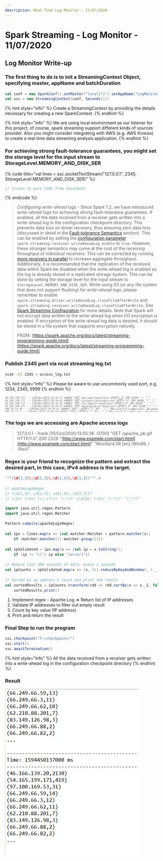 ```yaml
---
description: Real Time Log Monitor - 11/07/2020
---
```


# Spark Streaming - Log Monitor - 11/07/2020

## Log Monitor Write-up

### The first thing to do is to init a StreamingContext Object, specifying master, appName and batchDuration

```scala
val conf = new SparkConf().setMaster("local[*]").setAppName("LogMonitor")
val ssc = new StreamingContext(conf, Seconds(1))
```

{% hint style="info" %}
Create a StreamingContext by providing the details necessary for creating a new SparkContext.
{% endhint %}

{% hint style="info" %}
We are using local environment as our listener for this project, of course, spark streaming support different kinds of sources provider. Also you might consider integrating with AWS \(e.g. AWS Kinesis\) to create a real time data streaming analysis application.
{% endhint %}

### For achieving strong fault-tolerance guarantees, you might set the storage level for the input stream to StorageLevel.MEMORY\_AND\_DISK\_SER

{% code title="val lines = ssc.socketTextStream\(\"127.0.0.1\", 2345, StorageLevel.MEMORY\_AND\_DISK\_SER\)" %}
```scala
// listen to port 2345 from localhost
```
{% endcode %}

> _Configuring write-ahead logs_ - Since Spark 1.2, we have introduced _write-ahead logs_ for achieving strong fault-tolerance guarantees. If enabled, all the data received from a receiver gets written into a write-ahead log in the configuration checkpoint directory. This prevents data loss on driver recovery, thus ensuring zero data loss \(discussed in detail in the [Fault-tolerance Semantics](https://spark.apache.org/docs/latest/streaming-programming-guide.html#fault-tolerance-semantics) section\). This can be enabled by setting the [configuration parameter](https://spark.apache.org/docs/latest/configuration.html#spark-streaming) `spark.streaming.receiver.writeAheadLog.enable` to `true`. However, these stronger semantics may come at the cost of the receiving throughput of individual receivers. This can be corrected by running [more receivers in parallel](https://spark.apache.org/docs/latest/streaming-programming-guide.html#level-of-parallelism-in-data-receiving) to increase aggregate throughput. Additionally, it is recommended that the replication of the received data within Spark be disabled when the write-ahead log is enabled as the log is already stored in a replicated storage system. This can be done by setting the storage level for the input stream to `StorageLevel.MEMORY_AND_DISK_SER`. While using S3 \(or any file system that does not support flushing\) for _write-ahead logs_, please remember to enable `spark.streaming.driver.writeAheadLog.closeFileAfterWrite` and `spark.streaming.receiver.writeAheadLog.closeFileAfterWrite`. See [Spark Streaming Configuration](https://spark.apache.org/docs/latest/configuration.html#spark-streaming) for more details. Note that Spark will not encrypt data written to the write-ahead log when I/O encryption is enabled. If encryption of the write-ahead log data is desired, it should be stored in a file system that supports encryption natively.
>
> FROM: [https://spark.apache.org/docs/latest/streaming-programming-guide.html](https://spark.apache.org/docs/latest/streaming-programming-guide.html)

### Publish 2345 port via ncat streaming log.txt

```bash
ncat -kl 2345 < access_log.txt
```

{% hint style="info" %}
Please be aware to use uncommonly used port, e.g. 1234, 2345, 9999
{% endhint %}

![](../.gitbook/assets/log-1-.png)

### The logs we are accessing are Apache access logs

> 127.0.0.1 - frank \[10/Oct/2000:13:55:36 -0700\] "GET /apache\_pb.gif HTTP/1.0" 200 2326 "[http://www.example.com/start.html](http://www.example.com/start.html)" "Mozilla/4.08 \[en\] \(Win98; I ;Nav\)"

### Regex is your friend to recognize the pattern and extract the desired part, in this case, IPv4 address is the target.

```scala
"""(\d{1,3}\.\d{1,3}\.\d{1,3}\.\d{1,3})""".r

// apacheLogsRegex
// (\d{1,3}\.\d{1,3}\.\d{1,3}\.\d{1,3})? 
// (\S+) (\S+) (\[.+?\]) "(.*?)" (\d{3}) (\S+) "(.*?)" "(.*?)"
```

```scala
import java.util.regex.Pattern
import java.util.regex.Matcher

Pattern.compile(apacheLogsRegex)

val ips = lines.map(x => {val matcher:Matcher = pattern.matcher(x); 
    if (matcher.matches()) matcher.group(1)})

val ipValidated = ips.map(x => {val ip = x.toString(); 
    if (ip != "()") ip else "[error]"})

// Reduce last 300 seconds of data, every 1 seconds
val ipCounts = ipValidated.map(x => (x, 1)).reduceByKeyAndWindow(_ + _, _ - _, Seconds(30), Seconds(1))

// Sorted by ip address's count and print the result
val sortedResults = ipCounts.transform(rdd => rdd.sortBy(x => x._2, false))
    sortedResults.print()
```

1. Implement regex - Apache Log =&gt; Return list of IP addresses
2. Validate IP addresses to filter out empty result
3. Count by key value \(IP address\)
4. Print and return the result

### Final Step to run the program

```scala
ssc.checkpoint("F:/checkpoint/")
ssc.start()
ssc.awaitTermination()
```

{% hint style="info" %}
All the data received from a receiver gets written into a write-ahead log in the configuration checkpoint directory
{% endhint %}

### Result

![](../.gitbook/assets/result.png)

### 

